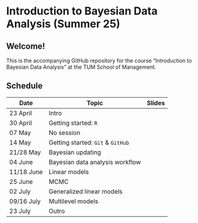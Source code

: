 # Introduction to Bayesian Data Analysis (Summer 25)

## **Welcome!**

This is the accompanying GitHub repository for the course “Introduction to Bayesian Data Analysis” at the TUM School of Management.

## Schedule

| Date         | Topic                              | Slides |
|--------------|------------------------------------|--------|
| 23 April     | Intro                              |        |
| 30 April     | Getting started: `R`               |        |
| 07 May       | No session                         |        |
| 14 May       | Getting started: `Git` & `GitHub`  |        |
| 21/28 May    | Bayesian updating                  |        |
| 04 June      | Bayesian data analysis workflow    |        |
| 11/18 June   | Linear models                      |        |
| 25 June      | MCMC                               |        |
| 02 July      | Generalized linear models          |        |
| 09/16 July   | Multilevel models                  |        |
| 23 July      | Outro                              |        |

